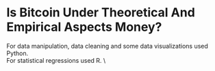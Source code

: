 # Is Bitcoin Under Theoretical And Empirical Aspects Money?

For data manipulation, data cleaning and some data visualizations used Python. \
For statistical regressions used R. \

